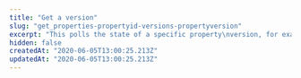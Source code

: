 ```yaml
---
title: "Get a version"
slug: "get_properties-propertyid-versions-propertyversion"
excerpt: "This polls the state of a specific property\nversion, for example to check its activation status. When\nspecifying `Accept: text/xml`, this operation provides the\nAkamai _metadata_ configuration data that's distributed to\nedge servers when the property version is activated. This XML\ndata encapsulates the property version's component rules and\nhostnames, and is available on a read-only basis. Contact\nyour Akamai representative if you need help interpreting it."
hidden: false
createdAt: "2020-06-05T13:00:25.213Z"
updatedAt: "2020-06-05T13:00:25.213Z"
---
```

